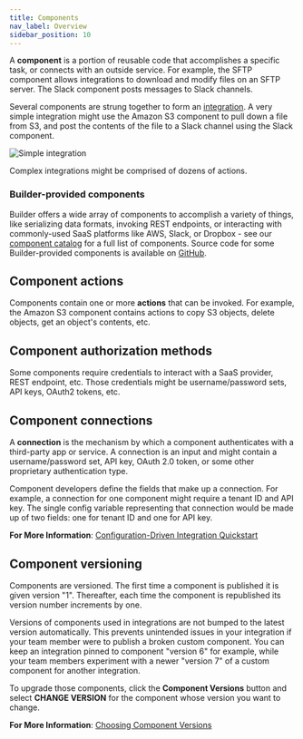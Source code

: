 ```yaml
---
title: Components
nav_label: Overview
sidebar_position: 10
---
```


A **component** is a portion of reusable code that accomplishes a specific task, or connects with an outside service.
For example, the SFTP component allows integrations to download and modify files on an SFTP server.
The Slack component posts messages to Slack channels.

Several components are strung together to form an [integration](/self-managed/composer/builder/integrations/overview).
A very simple integration might use the Amazon S3 component to pull down a file from S3, and post the contents of the file to a Slack channel using the Slack component.

![Simple integration](/assets/simple-sample-integration.png)

Complex integrations might be comprised of dozens of actions.

### Builder-provided components

Builder offers a wide array of components to accomplish a variety of things, like serializing data formats, invoking REST endpoints, or interacting with commonly-used SaaS platforms like AWS, Slack, or Dropbox - see our [component catalog](/self-managed/composer/builder/builder-components/epcc) for a full list of components.
Source code for some Builder-provided components is available on [GitHub](https://github.com/prismatic-io/examples/tree/main/components).

## Component actions

Components contain one or more **actions** that can be invoked.
For example, the Amazon S3 component contains actions to copy S3 objects, delete objects, get an object's contents, etc.

## Component authorization methods

Some components require credentials to interact with a SaaS provider, REST endpoint, etc.
Those credentials might be username/password sets, API keys, OAuth2 tokens, etc.

## Component connections

A **connection** is the mechanism by which a component authenticates with a third-party app or service.
A connection is an input and might contain a username/password set, API key, OAuth 2.0 token, or some other proprietary authentication type.

Component developers define the fields that make up a connection.
For example, a connection for one component might require a tenant ID and API key.
The single config variable representing that connection would be made up of two fields: one for tenant ID and one for API key.

**For More Information**:
[Configuration-Driven Integration Quickstart](/self-managed/composer/builder/quickstarts/integrations/configuration-driven-integration)

## Component versioning

Components are versioned. The first time a component is published it is given version "1". Thereafter, each time the component is republished its version number increments by one.

Versions of components used in integrations are not bumped to the latest version automatically. This prevents unintended issues in your integration if your team member were to publish a broken custom component. You can keep an integration pinned to component "version 6" for example, while your team members experiment with a newer "version 7" of a custom component for another integration.

To upgrade those components, click the **Component Versions** button and select **CHANGE VERSION** for the component whose version you want to change.

**For More Information**:
[Choosing Component Versions](/self-managed/composer/builder/integrations/building-integrations#choosing-component-versions)

